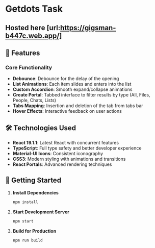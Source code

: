 # Getdots Task

## Hosted here [url:https://gigsman-b447c.web.app/]

## 🚀 Features

### Core Functionality
- **Debounce**: Debounce for the delay of the opening
- **List Animations**: Each item slides and enters into the list
- **Custom Accordion**: Smooth expand/collapse animations
- **Create Portal**: Tabbed interface to filter results by type (All, Files, People, Chats, Lists)
- **Tabs Mapping**: Insertion and deletion of the tab from tabs bar
- **Hover Effects**: Interactive feedback on user actions


## 🛠️ Technologies Used

- **React 19.1.1**: Latest React with concurrent features
- **TypeScript**: Full type safety and better developer experience
- **Material-UI Icons**: Consistent iconography
- **CSS3**: Modern styling with animations and transitions
- **React Portals**: Advanced rendering techniques

## 🚀 Getting Started

1. **Install Dependencies**
   ```bash
   npm install
   ```

2. **Start Development Server**
   ```bash
   npm start
   ```

3. **Build for Production**
   ```bash
   npm run build
   ```
